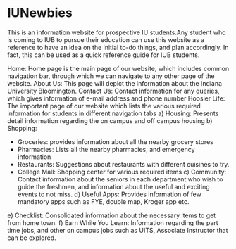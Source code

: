 # IUNewbies
This is an information website for prospective IU students.Any student who is coming to IUB to pursue their education can use this website as a reference to have an idea on the initial to-do things, and plan accordingly. In fact, this can be used as a quick reference guide for IUB students.

Home: Home page is the main page of our website, which includes common navigation bar,
through which we can navigate to any other page of the website.
About Us: This page will depict the information about the Indiana University Bloomington.
Contact Us: Contact information for any queries, which gives information of e-mail address and
phone number
Hoosier Life: The important page of our website which lists the various required information for
students in different navigation tabs
a) Housing: Presents detail information regarding the on campus and off campus housing
 b) Shopping:
- Groceries: provides information about all the nearby grocery stores
- Pharmacies: Lists all the nearby pharmacies, and emergency information
- Restaurants: Suggestions about restaurants with different cuisines to try.
- College Mall: Shopping center for various required items
 c) Community: Contact information about the seniors in each department who wish to
 guide the freshmen, and information about the useful and exciting
 events to not miss.
 d) Useful Apps: Provides information of few mandatory apps such as FYE, double map,
 Kroger app etc.

 e) Checklist: Consolidated information about the necessary items to get from home town.
 f) Earn While You Learn: Information regarding the part time jobs, and other on campus
jobs such as UITS, Associate Instructor that can be explored.
